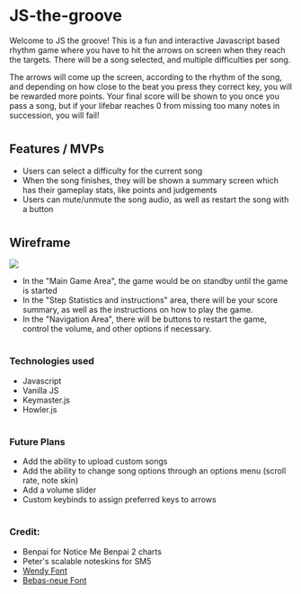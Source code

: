 # JS-the-groove
  Welcome to JS the groove! This is a fun and interactive Javascript based rhythm game where you have to hit the arrows on screen when they reach the targets. There will be a song selected, and multiple difficulties per song.
  
  The arrows will come up the screen, according to the rhythm of the song, and depending on how close to the beat you press they correct key, you will be rewarded more points. Your final score will be shown to you once you pass a song, but if your lifebar reaches 0 from missing too many notes in succession, you will fail!
#
## Features / MVPs

- Users can select a difficulty for the current song
- When the song finishes, they will be shown a summary screen which has their gameplay stats, like points and judgements
- Users can mute/unmute the song audio, as well as restart the song with a button

#
## Wireframe

<img src="https://github.com/JonJWong/JS-the-groove/blob/main/assets/images/wireframe.png"></img>

- In the "Main Game Area", the game would be on standby until the game is started
- In the "Step Statistics and instructions" area, there will be your score summary, as well as the instructions on how to play the game.
- In the "Navigation Area", there will be buttons to restart the game, control the volume, and other options if necessary.

#
### Technologies used
- Javascript
- Vanilla JS
- Keymaster.js
- Howler.js

#
### Future Plans
- Add the ability to upload custom songs
- Add the ability to change song options through an options menu (scroll rate, note skin)
- Add a volume slider
- Custom keybinds to assign preferred keys to arrows

#
### Credit:
- Benpai for Notice Me Benpai 2 charts
- Peter's scalable noteskins for SM5
- <a href="https://www.dafont.com/wendy.font">Wendy Font</a>
- <a href="https://www.dafont.com/bebas-neue.font">Bebas-neue Font</a>